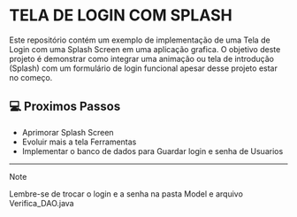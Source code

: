 #  TELA DE LOGIN COM SPLASH
Este repositório contém um exemplo de implementação de uma Tela de Login com uma Splash Screen em uma aplicação grafica.
O objetivo deste projeto é demonstrar como integrar uma animação ou tela de introdução (Splash) com um formulário de login funcional apesar desse projeto estar no começo.



## 💻 Proximos Passos

- Aprimorar Splash Screen
- Evoluir mais a tela Ferramentas
- Implementar o banco de dados para Guardar login e senha de Usuarios
--------------------------------------------------------------------------

> [!NOTE]
>Lembre-se de trocar o login e a senha na pasta Model e arquivo Verifica_DAO.java


